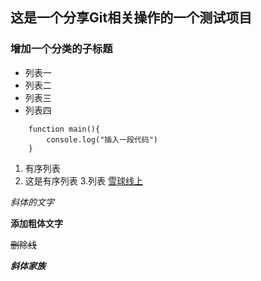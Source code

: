 ## 这是一个分享Git相关操作的一个测试项目

### 增加一个分类的子标题

- 列表一
- 列表二
- 列表三
- 列表四

```
    function main(){
        console.log("插入一段代码")
    }
```

1. 有序列表
2. 这是有序列表
3.列表
[雪球线上](http://mp.snowballtech.com)

*斜体的文字*

**添加粗体文字**

~~删除线~~

***斜体家族***
